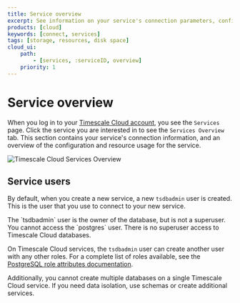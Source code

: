 ```yaml
---
title: Service overview
excerpt: See information on your service's connection parameters, configuration, and resource usage
products: [cloud]
keywords: [connect, services]
tags: [storage, resources, disk space]
cloud_ui:
    path:
        - [services, :serviceID, overview]
    priority: 1
---
```


# Service overview

When you log in to your [Timescale Cloud account][cloud-login], you see the
`Services` page. Click the service you are interested in to see the `Services
Overview` tab. This section contains your service's connection information, and
an overview of the configuration and resource usage for the service.

<img
class="main-content__illustration"
src="https://s3.amazonaws.com/assets.timescale.com/docs/images/tsc-services-overview.png"
alt="Timescale Cloud Services Overview"
/>

## Service users

By default, when you create a new service, a new `tsdbadmin` user is created.
This is the user that you use to connect to your new service.

<Highlight type="important">
The `tsdbadmin` user is the owner of the database, but is not a superuser. You
cannot access the `postgres` user. There is no superuser access to Timescale
Cloud databases.
</Highlight>

On Timescale Cloud services, the `tsdbadmin` user can create another user
with any other roles. For a complete list of roles available, see the
[PostgreSQL role attributes documentation][pg-roles-doc].

Additionally, you cannot create multiple databases on a single Timescale Cloud
service. If you need data isolation, use schemas or create additional services.

[cloud-login]: https://console.cloud.timescale.com/
[pg-roles-doc]: https://www.postgresql.org/docs/current/role-attributes.html
